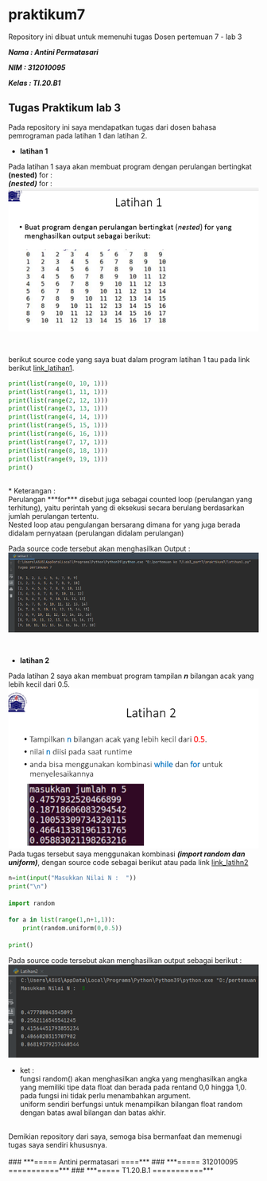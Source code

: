 # praktikum7

Repository ini dibuat untuk memenuhi tugas Dosen pertemuan 7 - lab 3

***Nama : Antini Permatasari***

***NIM : 312010095***

***Kelas : TI.20.B1***


## Tugas Praktikum lab 3

Pada repository ini saya mendapatkan tugas dari dosen bahasa pemrograman pada latihan 1 dan latihan 2.
<br>

* **latihan 1**

Pada latihan 1 saya akan membuat program dengan perulangan bertingkat **(nested)** for : <br>
 ***(nested)*** for : <br>
![Tugas_Latihan1_lab3](picture/Tugas_Latihan1.PNG)

<br>

berikut source code yang saya buat dalam program latihan 1 tau pada link berikut [link_latihan1](latihan1.py).
<br>
``` python
print(list(range(0, 10, 1)))
print(list(range(1, 11, 1)))
print(list(range(2, 12, 1)))
print(list(range(3, 13, 1)))
print(list(range(4, 14, 1)))
print(list(range(5, 15, 1)))
print(list(range(6, 16, 1)))
print(list(range(7, 17, 1)))
print(list(range(8, 18, 1)))
print(list(range(9, 19, 1)))
print()
```
<br>
* Keterangan : <br>
Perulangan ***for*** disebut juga sebagai counted loop (perulangan yang terhitung), yaitu perintah yang di eksekusi secara berulang berdasarkan jumlah perulangan tertentu.<br>
Nested loop atau pengulangan bersarang dimana for yang juga berada didalam pernyataan (perulangan didalam perulangan)

Pada source code tersebut akan menghasilkan Output : <br>
![Output_latihan1](picture/Output_latihan1.PNG)

<br>

* **latihan 2** 

Pada latihan 2 saya akan membuat program tampilan ***n*** bilangan acak yang lebih kecil dari 0.5. <br>
![tugas_latihan2](picture/Tugas_latihan2.PNG)
<br>
Pada tugas tersebut saya menggunakan kombinasi ***(import random dan uniform)***, dengan source code sebagai berikut atau pada link 
[link_latihn2](lab3_)
```python
n=int(input("Masukkan Nilai N :  "))
print("\n")

import random

for a in list(range(1,n+1,1)):
    print(random.uniform(0,0.5))

print()
```

Pada source code tersebut akan menghasilkan output sebagai berikut : <br>
![Output_latihan2](picture/Output_latihan2.PNG)
 
* ket : <br>
fungsi random() akan menghasilkan angka yang menghasilkan angka yang memiliki tipe data float dan berada pada rentand 0,0 hingga 1,0. pada fungsi ini tidak perlu menambahkan argument. <br>
uniform sendiri berfungsi untuk menampilkan bilangan float random dengan batas awal bilangan dan batas akhir.

<br>
Demikian repository dari saya, semoga bisa bermanfaat dan memenugi tugas saya sendiri khususnya.


<br>
<br>
### ***===== Antini permatasari ====***
### ***===== 312010095 ===========***
### ***===== T1.20.B.1 ===========***